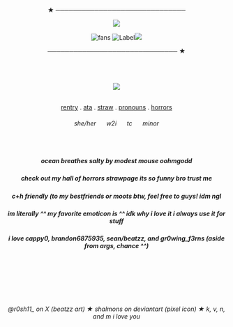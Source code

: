 <div align="center">

  ★ ──────────────────────────────
  
  <img src="https://readme-typing-svg.herokuapp.com?font=Fira+Code&size=22&pause=1000&color=F4C64F&center=true&vCenter=true&width=600&lines=sign+ata+^^;eye+for+an+eye." />

  ![fans](https://komarev.com/ghpvc/?username=chanceglazer&color=F62664&style=plastic-square)  ![Label](https://img.shields.io/badge/note-arg%20lover%20for%20life-7E55CA)<img src="https://images-wixmp-ed30a86b8c4ca887773594c2.wixmp.com/f/15a35bd6-27ab-46cd-b8f1-cacb0a51d88c/damzl8o-8f370010-e022-4383-99d0-57816c49cf88.png?token=eyJ0eXAiOiJKV1QiLCJhbGciOiJIUzI1NiJ9.eyJzdWIiOiJ1cm46YXBwOjdlMGQxODg5ODIyNjQzNzNhNWYwZDQxNWVhMGQyNmUwIiwiaXNzIjoidXJuOmFwcDo3ZTBkMTg4OTgyMjY0MzczYTVmMGQ0MTVlYTBkMjZlMCIsIm9iaiI6W1t7InBhdGgiOiJcL2ZcLzE1YTM1YmQ2LTI3YWItNDZjZC1iOGYxLWNhY2IwYTUxZDg4Y1wvZGFtemw4by04ZjM3MDAxMC1lMDIyLTQzODMtOTlkMC01NzgxNmM0OWNmODgucG5nIn1dXSwiYXVkIjpbInVybjpzZXJ2aWNlOmZpbGUuZG93bmxvYWQiXX0.1Snv4-Bvhi2S0R6fTK5XHUAI8HWOQC7pp9avcg3vN-E" />

  ────────────────────────────── ★
</div>

<br>
<br>
<br>

<div align="center">
  
<img src="https://files.catbox.moe/tj1jt4.jpg" />

<br>
<br>

[rentry](https://rentry.co/piratesean) . [ata](https://chanceglazer.atabook.org/) . [straw](https://ozolog1fan.straw.page/)  .  [pronouns](https://en.pronouns.page/@__.jas) .  [horrors](https://hallofhorrors.straw.page/)

<h6>she/her&nbsp;&nbsp;&nbsp;&nbsp;&nbsp;&nbsp;w2i&nbsp;&nbsp;&nbsp;&nbsp;&nbsp;&nbsp;tc&nbsp;&nbsp;&nbsp;&nbsp;&nbsp;&nbsp;minor</h6>
<br>
<h5> ocean breathes salty by modest mouse oohmgodd</h5>
<h5> check out my hall of horrors strawpage its so funny bro trust me </h5>
<h5> c+h friendly (to my bestfriends or moots btw, feel free to guys! idm ngl </h5>
<h5> im literally ^^ my favorite emoticon is ^^ idk why i love it i always use it for stuff </h5>
<h5> i love cappy0, brandon6875935, sean/beatzz, and gr0wing_f3rns (aside from args, chance ^^) </h5><br>
<br>
<br>
<br>
<br>
<h6> @r0sh11_ on X (beatzz art) ★ shalmons on deviantart (pixel icon) ★ k, v, n, and m i love you </h6>

</div>

